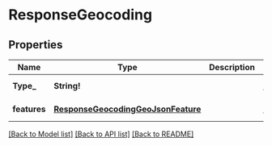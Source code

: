 # ResponseGeocoding

## Properties
Name | Type | Description | Notes
------------ | ------------- | ------------- | -------------
**Type_** | **String!** |  | [default to null]
**features** | [**ResponseGeocodingGeoJsonFeature**](ResponseGeocodingGeoJsonFeature.md) |  | [default to null]

[[Back to Model list]](../README.md#documentation-for-models) [[Back to API list]](../README.md#documentation-for-api-endpoints) [[Back to README]](../README.md)


